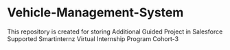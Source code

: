 # Vehicle-Management-System
This repository is created for storing Additional Guided Project in Salesforce Supported Smartinternz Virtual Internship Program Cohort-3
